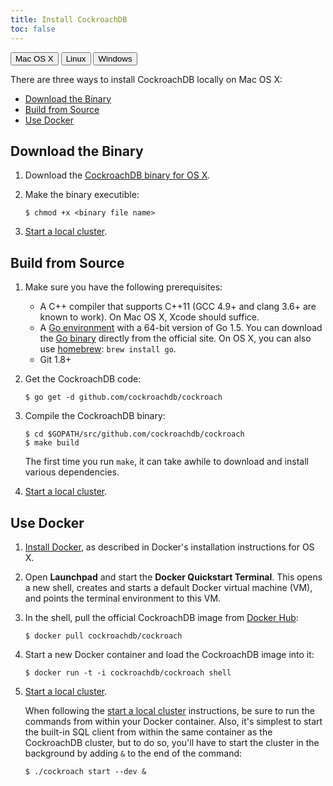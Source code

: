 ```yaml
---
title: Install CockroachDB
toc: false
---
```

<script>
$(document).ready(function(){
    $("#mac").click(function(){
        $("#macinstall").show();
        $("#linuxinstall").hide();
        $("#windowsinstall").hide();
    });
    $("#linux").click(function(){
        $("#linuxinstall").show();
        $("#macinstall").hide();
        $("#windowsinstall").hide();
    });
    $("#windows").click(function(){
        $("#windowsinstall").show();
        $("#macinstall").hide();
        $("#linuxinstall").hide();    
    });
});
</script>

<button id="mac">Mac OS X</button>
<button id="linux">Linux</button>
<button id="windows">Windows</button>

<!-- Install instructions for Mac OS X -->
<div id=macinstall>
<p>There are three ways to install CockroachDB locally on Mac OS X:</p>

<ul>
<li><a href="#download-the-binary">Download the Binary</a></li>
<li><a href="#build-from-source">Build from Source</a></li>
<li><a href="#use-docker">Use Docker</a></li>
</ul>

<h2 id="download-the-binary">Download the Binary</h2>

<ol>
<li><p>Download the <a href="http://cockroachlabs.com/download/osx">CockroachDB binary for OS X</a>.</p></li>
<li><p>Make the binary executible:</p>
<div class="highlight"><pre><code class="language-" data-lang="">$ chmod +x &lt;binary file name&gt;
</code></pre></div></li>
<li><p><a href="/start-a-local-cluster.html">Start a local cluster</a>. </p></li>
</ol>

<h2 id="build-from-source">Build from Source</h2>

<ol>
<li><p>Make sure you have the following prerequisites:</p>

<ul>
<li>A C++ compiler that supports C++11 (GCC 4.9+ and clang 3.6+ are known to work). On Mac OS X, Xcode should suffice. </li>
<li>A <a href="http://golang.org/doc/code.html">Go environment</a> with a 64-bit version of Go 1.5. You can download the <a href="https://golang.org/dl/">Go binary</a> directly from the official site. On OS X, you can also use <a href="http://brew.sh">homebrew</a>: <code>brew install go</code>. </li>
<li>Git 1.8+ </li>
</ul></li>
<li><p>Get the CockroachDB code:</p>
<div class="highlight"><pre><code class="language-bash" data-lang="bash"><span class="gp">$ </span>go get -d github.com/cockroachdb/cockroach
</code></pre></div></li>
<li><p>Compile the CockroachDB binary:</p>
<div class="highlight"><pre><code class="language-" data-lang="">$ cd $GOPATH/src/github.com/cockroachdb/cockroach
$ make build
</code></pre></div>
<p>The first time you run <code>make</code>, it can take awhile to download and install various dependencies.</p></li>
<li><p><a href="/start-a-local-cluster.html">Start a local cluster</a>. </p></li>
</ol>

<h2 id="use-docker">Use Docker</h2>

<ol>
<li><p><a href="https://docs.docker.com/mac/step_one/">Install Docker</a>, as described in Docker&#39;s installation instructions for OS X.   </p></li>
<li><p>Open <strong>Launchpad</strong> and start the <strong>Docker Quickstart Terminal</strong>. This opens a new shell, creates and starts a default Docker virtual machine (VM), and points the terminal environment to this VM.</p></li>
<li><p>In the shell, pull the official CockroachDB image from <a href="https://hub.docker.com/r/cockroachdb/cockroach/">Docker Hub</a>:</p>
<div class="highlight"><pre><code class="language-bash" data-lang="bash"><span class="gp">$ </span>docker pull cockroachdb/cockroach
</code></pre></div></li>
<li><p>Start a new Docker container and load the CockroachDB image into it:</p>
<div class="highlight"><pre><code class="language-bash" data-lang="bash"><span class="gp">$ </span>docker run -t -i cockroachdb/cockroach shell
</code></pre></div></li>
<li><p><a href="/start-a-local-cluster.html">Start a local cluster</a>.  </p>

<p>When following the <a href="/start-a-local-cluster.html">start a local cluster</a> instructions, be sure to run the commands from within your Docker container. Also, it&#39;s simplest to start the built-in SQL client from within the same container as the CockroachDB cluster, but to do so, you&#39;ll have to start the cluster in the background by adding <code>&amp;</code> to the end of the command:</p>
<div class="highlight"><pre><code class="language-bash" data-lang="bash"><span class="gp">$ </span>./cockroach start --dev &amp;
</code></pre></div></li>
</ol>
</div>

<!-- Install instructions for Linux -->
<div id=linuxinstall style="display: none;">
<p>There are three ways to install CockroachDB locally on Linux:</p>

<<<<<<< 45e9905fde39ac92302be7264bcffd41ce75b059
<ul>    
<li><a href="#download-the-binary-linux">Download the Binary</a></li>
<li><a href="#build-from-source-linux">Build from Source</a></li>
<li><a href="#use-docker-linux">Use Docker</a></li>
=======
<ul>
<li><a href="#download-the-binary">Download the Binary</a></li>
<li><a href="#build-from-source">Build from Source</a></li>
<li><a href="use-docker">Use Docker</a></li>
>>>>>>> draft of install instructions for osx, linux, and windows
</ul>

<h2 id="download-the-binary-linux">Download the Binary</h2>

<ol>
<li><p>Download the <a href="http://cockroachlabs.com/download/osx">CockroachDB binary for Linux</a>.</p></li>
<li><p>Make the binary executible:</p>
<div class="highlight"><pre><code class="language-" data-lang="">$ chmod +x &lt;binary file name&gt;
</code></pre></div></li>
<li><p><a href="/start-a-local-cluster.html">Start a local cluster</a>. </p></li>
</ol>

<h2 id="build-from-source-linux">Build from Source</h2>

<ol>
<li><p>Make sure you have the following prerequisites:</p>

<ul>
<li>A C++ compiler that supports C++11 (GCC 4.9+ and clang 3.6+ are known to work). </li>
<li>A <a href="http://golang.org/doc/code.html">Go environment</a> with a 64-bit version of Go 1.5. You can download the <a href="https://golang.org/dl/">Go binary</a> directly from the official site. </li>
<li>Git 1.8+ </li>
</ul></li>
<li><p>Get the CockroachDB code:</p>
<div class="highlight"><pre><code class="language-bash" data-lang="bash"><span class="gp">$ </span>go get -d github.com/cockroachdb/cockroach
</code></pre></div></li>
<li><p>Compile the CockroachDB binary:</p>
<div class="highlight"><pre><code class="language-" data-lang="">$ cd $GOPATH/src/github.com/cockroachdb/cockroach
$ make build
</code></pre></div>
<p>The first time you run <code>make</code>, it can take awhile to download and install various dependencies.</p></li>
<li><p><a href="/start-a-local-cluster.html">Start a local cluster</a>. </p></li>
</ol>

<<<<<<< 45e9905fde39ac92302be7264bcffd41ce75b059
<h2 id="use-docker-linux">Use Docker</h2>
=======
<h2 id="use-docker">Use Docker</h2>
>>>>>>> draft of install instructions for osx, linux, and windows

<ol>
<li><p><a href="https://docs.docker.com/engine/installation/ubuntulinux/">Install Docker</a>, as described in Docker&#39;s installation instructions for Linux.   </p></li>
<li><p>If you don&#39;t already have the Docker daemon running in the background, run:  </p>
<div class="highlight"><pre><code class="language-bash" data-lang="bash"><span class="gp">$ </span>sudo docker -d &amp;
</code></pre></div>
<div class="bs-callout bs-callout-info"> On Linux, Docker needs sudo privileges in order to work.</div></li>
<li><p>Pull the official CockroachDB image from <a href="https://hub.docker.com/r/cockroachdb/cockroach/">Docker Hub</a>:</p>
<div class="highlight"><pre><code class="language-bash" data-lang="bash"><span class="gp">$ </span>sudo docker pull cockroachdb/cockroach
</code></pre></div></li>
<li><p>Start a new Docker container and load the CockroachDB image into it:</p>
<div class="highlight"><pre><code class="language-bash" data-lang="bash"><span class="gp">$ </span>sudo docker run -t -i cockroachdb/cockroach shell
</code></pre></div></li>
<li><p><a href="/start-a-local-cluster.html">Start a local cluster</a>.  </p>

<p>When following the <a href="/start-a-local-cluster.html">start a local cluster</a> instructions, be sure to run the commands from within your Docker container. Also, it&#39;s simplest to start the built-in SQL client from within the same container as the CockroachDB cluster, but to do so, you&#39;ll have to start the cluster in the background by adding <code>&amp;</code> to the end of the command:</p>
<div class="highlight"><pre><code class="language-bash" data-lang="bash"><span class="gp">$ </span>./cockroach start --dev &amp;
</code></pre></div></li>
</ol>
</div>

<!-- Install instructions for Windows -->
<div id=windowsinstall style="display: none;">
<p>At this time, it's possible to run CockroachDB on Windows only from within a Docker container, which is a stripped-to-basics version of a Linux operating system. 

<ol>
<li><p><a href="https://docs.docker.com/engine/installation/windows/">Install Docker</a>, as described in Docker&#39;s installation instructions for Windows.   </p></li>
<li><p>Start the <strong>Docker Quickstart Terminal</strong> application. This opens a new shell, creates and starts a default Docker virtual machine (VM), and points the terminal environment to this VM. </p></li>
<li><p>In the shell, pull the official CockroachDB image from <a href="https://hub.docker.com/r/cockroachdb/cockroach/">Docker Hub</a>:</p>
<div class="highlight"><pre><code class="language-bash" data-lang="bash"><span class="gp">$ </span>docker pull cockroachdb/cockroach
</code></pre></div></li>
<li><p>Start a new Docker container and load the CockroachDB image into it:</p>
<div class="highlight"><pre><code class="language-bash" data-lang="bash"><span class="gp">$ </span>docker run -t -i cockroachdb/cockroach shell
</code></pre></div></li>
<li><p><a href="/start-a-local-cluster.html">Start a local cluster</a>.  </p>

<p>When following the <a href="/start-a-local-cluster.html">start a local cluster</a> instructions, be sure to run the commands from within your Docker container. Also, it&#39;s simplest to start the built-in SQL client from within the same container as the CockroachDB cluster, but to do so, you&#39;ll have to start the cluster in the background by adding <code>&amp;</code> to the end of the command:</p>
<div class="highlight"><pre><code class="language-bash" data-lang="bash"><span class="gp">$ </span>./cockroach start --dev &amp;
</code></pre></div></li>
</ol>
</div>

<!-- Below is some of the page's content in Markdown. To get correct html, it's easiest to let Jeyll translate the Markdown and then use that html above.

There are currently two ways to install CockroachDB locally on OSX:

- [Download the Binary](#download-the-binary)
- [Build from Source](#build-from-source)

## Download the Binary

1. Download the [CockroachDB binary for OS X](http://cockroachlabs.com/download/osx).

2. Make the binary executible:
    
    ```
    $ chmod +x <binary file name>
    ```

3. [Start a local cluster](/start-a-local-cluster.html). 

## Build from Source

1.  Make sure you have the following prerequisites:
    - A C++ compiler that supports C++11 (GCC 4.9+ and clang 3.6+ are known to work). On Mac OS X, Xcode should suffice. 
    - A [Go environment](http://golang.org/doc/code.html) with a 64-bit version of Go 1.5. You can download the [Go binary](https://golang.org/dl/) directly from the official site. On OS X, you can also use [homebrew](http://brew.sh): `brew install go`. 
    - Git 1.8+ 

2.  Get the CockroachDB code:

    ```bash
    $ go get -d github.com/cockroachdb/cockroach
    ```

3. Compile the CockroachDB binary:

	```
    $ cd $GOPATH/src/github.com/cockroachdb/cockroach
	$ make build
	```

	The first time you run `make`, it can take awhile to download and install various dependencies.

4. [Start a local cluster](/start-a-local-cluster.html). 

## Use Docker (Mac)

1. 	[Install Docker](https://docs.docker.com/mac/step_one/), as described in Docker's installation instructions for OS X.   

2.	Open **Launchpad** and start the **Docker Quickstart Terminal**. This opens a new shell, creates and starts a default Docker virtual machine (VM), and points the terminal environment to this VM. 

3.  In the shell, pull the official CockroachDB image from [Docker Hub](https://hub.docker.com/r/cockroachdb/cockroach/):

    ```bash
    $ docker pull cockroachdb/cockroach
    ```

4.  Start a new Docker container and load the CockroachDB image into it:

    ```bash
    $ docker run -t -i cockroachdb/cockroach shell
    ```

5. [Start a local cluster](/start-a-local-cluster.html).  

    When following the [start a local cluster](/start-a-local-cluster.html) instructions, be sure to run the commands from within your Docker container. Also, it's simplest to start the built-in SQL client from within the same container as the CockroachDB cluster, but to do so, you'll have to start the cluster in the background by adding `&` to the end of the command:

    ```bash
    $ ./cockroach start --dev &
    ```   

## Use Docker (Linux)

1.  [Install Docker](https://docs.docker.com/engine/installation/ubuntulinux/), as described in Docker's installation instructions for Linux.   

2.  If you don't already have the Docker daemon running in the background, run:  
    
    ```bash
    $ sudo docker -d &
    ```
    {{site.data.alerts.callout_info}} On Linux, Docker needs sudo privileges in order to work.{{site.data.alerts.end}}

3. Pull the official CockroachDB image from [Docker Hub](https://hub.docker.com/r/cockroachdb/cockroach/):

    ```bash
    $ sudo docker pull cockroachdb/cockroach
    ```

4.  Start a new Docker container and load the CockroachDB image into it:

    ```bash
    $ sudo docker run -t -i cockroachdb/cockroach shell
    ```

5. [Start a local cluster](/start-a-local-cluster.html).  

    When following the [start a local cluster](/start-a-local-cluster.html) instructions, be sure to run the commands from within your Docker container. Also, it's simplest to start the built-in SQL client from within the same container as the CockroachDB cluster, but to do so, you'll have to start the cluster in the background by adding `&` to the end of the command:

    ```bash
    $ ./cockroach start --dev &
    ```
-->